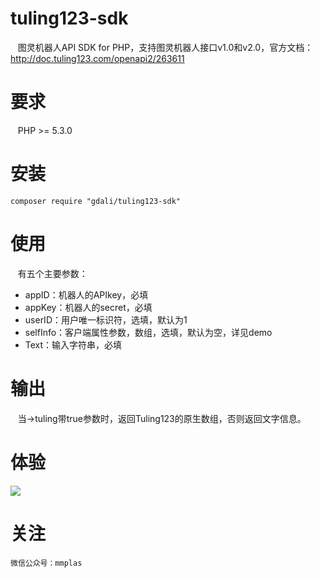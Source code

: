# tuling123-sdk
    图灵机器人API SDK for PHP，支持图灵机器人接口v1.0和v2.0，官方文档：http://doc.tuling123.com/openapi2/263611
# 要求
    PHP >= 5.3.0
# 安装
    composer require "gdali/tuling123-sdk"
# 使用
    有五个主要参数：
*  appID：机器人的APIkey，必填
*  appKey：机器人的secret，必填
*  userID：用户唯一标识符，选填，默认为1
*  selfInfo：客户端属性参数，数组，选填，默认为空，详见demo
*  Text：输入字符串，必填
# 输出
    当->tuling带true参数时，返回Tuling123的原生数组，否则返回文字信息。
# 体验
![](https://www.anvaa.com/qrcode_mmplas.jpg)
# 关注
    微信公众号：mmplas
